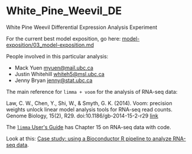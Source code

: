 White_Pine_Weevil_DE
====================

White Pine Weevil Differential Expression Analysis Experiment

For the current best model exposition, go here: [model-exposition/03_model-exposition.md](model-exposition/03_model-exposition.md)

People involved in this particular analysis:

  * Mack Yuen <myuen@mail.ubc.ca>
  * Justin Whitehill <whiteh5@msl.ubc.ca>
  * Jenny Bryan <jenny@stat.ubc.ca>

The main reference for `limma + voom` for the analysis of RNA-seq data:

Law, C. W., Chen, Y., Shi, W., & Smyth, G. K. (2014). Voom: precision weights unlock linear model analysis tools for RNA-seq read counts. Genome Biology, 15(2), R29. doi:10.1186/gb-2014-15-2-r29 [link](http://genomebiology.com/2014/15/2/R29)

The [`limma` User's Guide](http://www.bioconductor.org/packages/release/bioc/vignettes/limma/inst/doc/usersguide.pdf) has Chapter 15 on RNA-seq data with code.

Look at this: [Case study: using a Bioconductor R pipeline to analyze RNA-seq data](http://bioinf.wehi.edu.au/RNAseqCaseStudy/).
